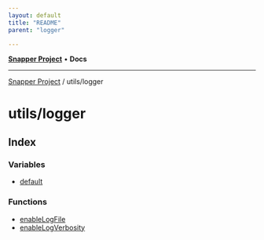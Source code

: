 ```yaml
---
layout: default
title: "README"
parent: "logger"

---
```

[**Snapper Project**](../../README.md) • **Docs**

***

[Snapper Project](../../README.md) / utils/logger

# utils/logger

## Index

### Variables

- [default](variables/default.md)

### Functions

- [enableLogFile](functions/enableLogFile.md)
- [enableLogVerbosity](functions/enableLogVerbosity.md)
